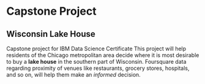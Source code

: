 # Capstone Project
## Wisconsin Lake House
Capstone project for IBM Data Science Certificate
This project will help residents of the Chicago metropolitan area decide where it is most desirable to buy a <b>lake house</b> in the southern part of Wisconsin. Foursquare data regarding proximity of venues like restaurants, grocery stores, hospitals, and so on, will help them make an <i>informed</i> decision.
